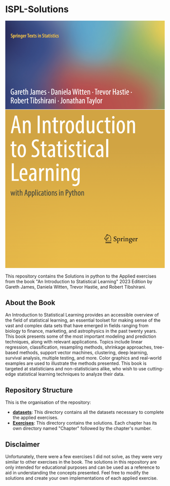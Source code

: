 # ISPL-Solutions

![ISLR-Python](assets/islp.png)

This repository contains the Solutions in python to the Applied exercises from the book "An Introduction to Statistical Learning" 2023 Edition by Gareth James, Daniela Witten, Trevor Hastie, and Robert Tibshirani.

## About the Book
An Introduction to Statistical Learning provides an accessible overview of the field of statistical learning, an essential toolset for making sense of the vast and complex data sets that have emerged in fields ranging from biology to finance, marketing, and astrophysics in the past twenty years. This book presents some of the most important modeling and prediction techniques, along with relevant applications. Topics include linear regression, classification, resampling methods, shrinkage approaches, tree-based methods, support vector machines, clustering, deep learning, survival analysis, multiple testing, and more. Color graphics and real-world examples are used to illustrate the methods presented. This book is targeted at statisticians and non-statisticians alike, who wish to use cutting-edge statistical learning techniques to analyze their data.

## Repository Structure
This is the organisation of the repository:

- **[datasets](https://github.com/alexduartehc/ISPL-Solution/tree/main/datasets)**: This directory contains all the datasets necessary to complete the applied exercises.
- **[Exercises](https://github.com/alexduartehc/ISPL-Solution/tree/main/Exercises)**: This directory contains the solutions. Each chapter has its own directory named "Chapter" followed by the chapter's number. 

## Disclaimer
Unfortunately, there were a few exercises I did not solve, as they were very similar to other exercises in the book. 
The solutions in this repository are only intended for educational purposes and can be used as a reference to aid in understanding the concepts presented.
Feel free to modify the solutions and create your own implementations of each applied exercise.
